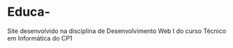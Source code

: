 # Educa-
Site desenvolvido na disciplina de Desenvolvimento Web I do curso Técnico em Informática do CP1
